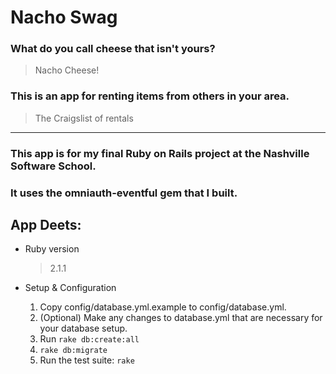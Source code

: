 # Nacho Swag

### What do you call cheese that isn't yours?
> Nacho Cheese!

### This is an app for renting items from others in your area.
>The Craigslist of rentals

____

### This app is for my final Ruby on Rails project at the Nashville Software School.
### It uses the omniauth-eventful gem that I built.

## App Deets:

* Ruby version
  > 2.1.1


* Setup & Configuration

  1. Copy config/database.yml.example to config/database.yml.
  2. (Optional) Make any changes to database.yml that are necessary for your database setup.
  3. Run `rake db:create:all`
  4. `rake db:migrate`
  5. Run the test suite: `rake`
